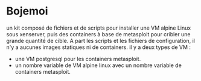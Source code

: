 # Bojemoi

un kit composé de fichiers et de scripts pour installer une VM alpine Linux sous xenserver, puis des containers à base de metasploit pour cribler une grande quantité de cible.
A part les scripts et les fichiers de configuration, il n'y a aucunes images statiques ni de containers.
il y a deux types de VM :
- une VM postgresql pour les containers metasploit.
- un nombre variable de VM alpine linux avec un nombre variable de containers metasploit.
